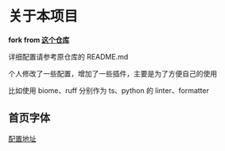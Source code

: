 # 关于本项目

**fork from [这个仓库](https://github.com/nshen/InsisVim)**

详细配置请参考原仓库的 README.md

个人修改了一些配置，增加了一些插件，主要是为了方便自己的使用

比如使用 biome、ruff 分别作为 ts、python 的 linter、formatter

## 首页字体

[配置地址](https://patorjk.com/software/taag/)
